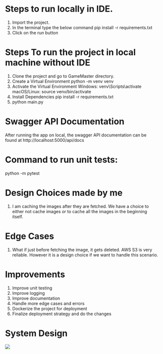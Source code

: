 # Steps to run locally in IDE.
1. Import the project.
2. In the terminal type the below command
   pip install -r requirements.txt
3. Click on the run button

# Steps To run the project in local machine without IDE
1. Clone the project and go to GameMaster directory.
2. Create a Virtual Environment
   python -m venv venv
3. Activate the Virtual Environment
   Windows:
   venv\Scripts\activate
   macOS/Linux:
   source venv/bin/activate
4. Install Dependencies
   pip install -r requirements.txt
5. python main.py

# Swagger API Documentation 
After running the app on local, the swagger API documentation can be found at http://localhost:5000/api/docs


# Command to run unit tests:
python -m pytest

# Design Choices made by me
1. I am caching the images after they are fetched. We have a choice to either not cache images or to cache all the images in the beginning itself.

# Edge Cases
1. What if just before fetching the image, it gets deleted. AWS S3 is very reliable. 
However it is a design choice if we want to handle this scenario.

# Improvements
1. Improve unit testing
2. Improve logging
3. Improve documentation
4. Handle more edge cases and errors
5. Dockerize the project for deployment
6. Finalize deployment strategy and do the changes

# System Design

![](D:\PythonPrograms\pythonAegonAssignment\SystemDesign.png)